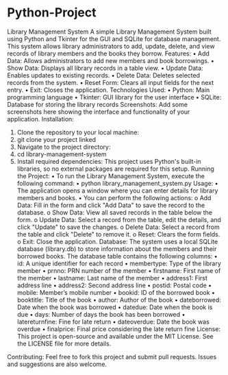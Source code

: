 # Python-Project
Library Management System
A simple Library Management System built using Python and Tkinter for the GUI and SQLite for database management. This system allows library administrators to add, update, delete, and view records of library members and the books they borrow.
Features:
•	Add Data: Allows administrators to add new members and book borrowings.
•	Show Data: Displays all library records in a table view.
•	Update Data: Enables updates to existing records.
•	Delete Data: Deletes selected records from the system.
•	Reset Form: Clears all input fields for the next entry.
•	Exit: Closes the application.
Technologies Used:
•	Python: Main programming language
•	Tkinter: GUI library for the user interface
•	SQLite: Database for storing the library records
Screenshots:
Add some screenshots here showing the interface and functionality of your application.
Installation:
1.	Clone the repository to your local machine:
2.	git clone your project linked
3.	Navigate to the project directory:
4.	cd library-management-system
5.	Install required dependencies: This project uses Python's built-in libraries, so no external packages are required for this setup.
Running the Project:
•	To run the Library Management System, execute the following command: 
•	python library_management_system.py
Usage:
•	The application opens a window where you can enter details for library members and books.
•	You can perform the following actions: 
o	Add Data: Fill in the form and click "Add Data" to save the record to the database.
o	Show Data: View all saved records in the table below the form.
o	Update Data: Select a record from the table, edit the details, and click "Update" to save the changes.
o	Delete Data: Select a record from the table and click "Delete" to remove it.
o	Reset: Clears the form fields.
o	Exit: Close the application.
Database:
The system uses a local SQLite database (library.db) to store information about the members and their borrowed books. The database table contains the following columns:
•	id: A unique identifier for each record
•	membertype: Type of the library member
•	prnno: PRN number of the member
•	firstname: First name of the member
•	lastname: Last name of the member
•	address1: First address line
•	address2: Second address line
•	postid: Postal code
•	mobile: Member’s mobile number
•	bookid: ID of the borrowed book
•	booktitle: Title of the book
•	author: Author of the book
•	dateborrowed: Date when the book was borrowed
•	datedue: Date when the book is due
•	days: Number of days the book has been borrowed
•	latereturnfine: Fine for late return
•	dateoverdue: Date the book was overdue
•	finalprice: Final price considering the late return fine
License:
This project is open-source and available under the MIT License. See the LICENSE file for more details.

Contributing:
Feel free to fork this project and submit pull requests. Issues and suggestions are also welcome.

